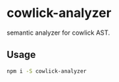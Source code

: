 # cowlick-analyzer

semantic analyzer for cowlick AST.

## Usage

```bash
npm i -S cowlick-analyzer
```
